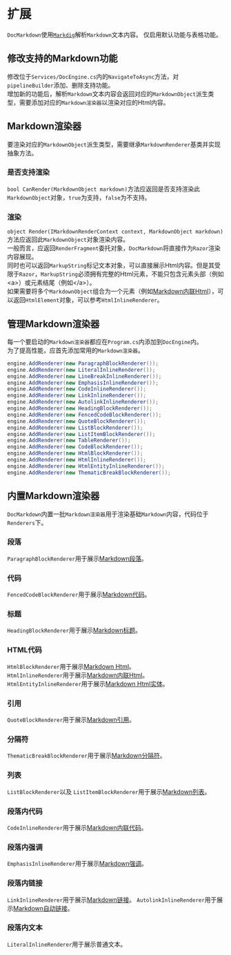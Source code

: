 ﻿# 扩展
`DocMarkdown`使用[`Markdig`](https://github.com/xoofx/markdig)解析`Markdown`文本内容。
仅启用默认功能与表格功能。

## 修改支持的Markdown功能
修改位于`Services/DocEngine.cs`内的`NavigateToAsync`方法，对`pipelineBuilder`添加、删除支持功能。  
增加新的功能后，解析`Markdown`文本内容会返回对应的`MarkdownObject`派生类型，需要添加对应的`Markdown渲染器`以渲染对应的Html内容。

## Markdown渲染器
要渲染对应的`MarkdownObject`派生类型，需要继承`MarkdownRenderer`基类并实现抽象方法。

### 是否支持渲染
`bool CanRender(MarkdownObject markdown)`方法应返回是否支持渲染此`MarkdownObject`对象，`true`为支持，`false`为不支持。

### 渲染
`object Render(IMarkdownRenderContext context, MarkdownObject markdown)`方法应返回此`MarkdownObject`对象渲染内容。  
一般而言，应返回`RenderFragment`委托对象，`DocMarkdown`将直接作为`Razor`渲染内容展现。  
同时也可以返回`MarkupString`标记文本对象，可以直接展示Html内容。但是其受限于`Razor`，`MarkupString`必须拥有完整的Html元素，不能只包含元素头部（例如\<a>）或元素结尾（例如\</a>）。  
如果需要将多个`MarkdownObject`组合为一个元素（例如[Markdown内联Html](https://spec.commonmark.org/0.30/#raw-html)），可以返回`HtmlElement`对象，可以参考`HtmlInlineRenderer`。

## 管理Markdown渲染器
每一个要启动的`Markdown渲染器`都应在`Program.cs`内添加到`DocEngine`内。  
为了提高性能，应首先添加常用的`Markdown渲染器`。

```csharp
engine.AddRenderer(new ParagraphBlockRenderer());
engine.AddRenderer(new LiteralInlineRenderer());
engine.AddRenderer(new LineBreakInlineRenderer());
engine.AddRenderer(new EmphasisInlineRenderer());
engine.AddRenderer(new CodeInlineRenderer());
engine.AddRenderer(new LinkInlineRenderer());
engine.AddRenderer(new AutolinkInlineRenderer());
engine.AddRenderer(new HeadingBlockRenderer());
engine.AddRenderer(new FencedCodeBlockRenderer());
engine.AddRenderer(new QuoteBlockRenderer());
engine.AddRenderer(new ListBlockRenderer());
engine.AddRenderer(new ListItemBlockRenderer());
engine.AddRenderer(new TableRenderer());
engine.AddRenderer(new CodeBlockRenderer());
engine.AddRenderer(new HtmlBlockRenderer());
engine.AddRenderer(new HtmlInlineRenderer());
engine.AddRenderer(new HtmlEntityInlineRenderer());
engine.AddRenderer(new ThematicBreakBlockRenderer());
```

## 内置Markdown渲染器
`DocMarkdown`内置一批`Markdown渲染器`用于渲染基础`Markdown`内容，代码位于`Renderers`下。  

### 段落
`ParagraphBlockRenderer`用于展示[Markdown段落](https://spec.commonmark.org/0.30/#paragraphs)。

### 代码
`FencedCodeBlockRenderer`用于展示[Markdown代码](https://spec.commonmark.org/0.30/#fenced-code-blocks)。

### 标题
`HeadingBlockRenderer`用于展示[Markdown标题](https://spec.commonmark.org/0.30/#atx-headings)。

### HTML代码
`HtmlBlockRenderer`用于展示[Markdown Html](https://spec.commonmark.org/0.30/#html-blocks)。  
`HtmlInlineRenderer`用于展示[Markdown内联Html](https://spec.commonmark.org/0.30/#raw-html)。  
`HtmlEntityInlineRenderer`用于展示[Markdown Html实体](https://spec.commonmark.org/0.30/#entity-and-numeric-character-references)。

### 引用
`QuoteBlockRenderer`用于展示[Markdown引用](https://spec.commonmark.org/0.30/#block-quotes)。

### 分隔符
`ThematicBreakBlockRenderer`用于展示[Markdown分隔符](https://spec.commonmark.org/0.30/#thematic-breaks)。

### 列表
`ListBlockRenderer`以及
`ListItemBlockRenderer`用于展示[Markdown列表](https://spec.commonmark.org/0.30/#lists)。

### 段落内代码
`CodeInlineRenderer`用于展示[Markdown内联代码](https://spec.commonmark.org/0.30/#code-spans)。

### 段落内强调
`EmphasisInlineRenderer`用于展示[Markdown强调](https://spec.commonmark.org/0.30/#emphasis-and-strong-emphasis)。

### 段落内链接
`LinkInlineRenderer`用于展示[Markdown链接](https://spec.commonmark.org/0.30/#links)。
`AutolinkInlineRenderer`用于展示[Markdown自动链接](https://spec.commonmark.org/0.30/#autolinks)。

### 段落内文本
`LiteralInlineRenderer`用于展示普通文本。